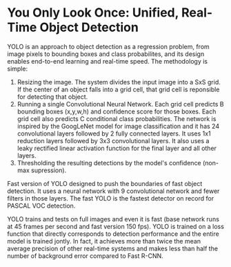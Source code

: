 # You Only Look Once: Unified, Real-Time Object Detection

YOLO is an approach to object detection as a regression problem, from image pixels to bounding boxes and class probabilites, and its design enables end-to-end learning and real-time speed. 
The methodology is simple:
1) Resizing the image. The system divides the input image into a SxS grid. If the center of an object falls into a grid cell, that grid cell is reponsible for detecting that object.
2) Running a single Convolutional Neural Network. Each grid cell predicts B bounding boxes (x,y,w,h) and confidence score for those boxes. Each grid cell also predicts C conditional class probabilities. The network is inspired by the GoogLeNet model for image classification and it has 24 convolutional layers followed by 2 fully connected layers. It uses 1x1 reduction layers followed by 3x3 convolutional layers. It also uses a leaky rectified linear activation function for the final layer and all other layers.
3) Thresholding the resulting detections by the model's confidence (non-max supression).

Fast version of YOLO designed to push the boundaries of fast object detection. It uses a neural network with 9 convolutional network and fewer filters in those layers. The fast YOLO is the fastest detector on record for PASCAL VOC detection.

YOLO trains and tests on full images and even it is fast (base network runs at 45 frames per second and fast version 150 fps). YOLO is trained on a loss function that directly corresponds to detection performance and the entire model is trained jontly. In fact, it achieves more than twice the mean average precision of other real-time systems and makes less than half the number of background error compared to Fast R-CNN.

